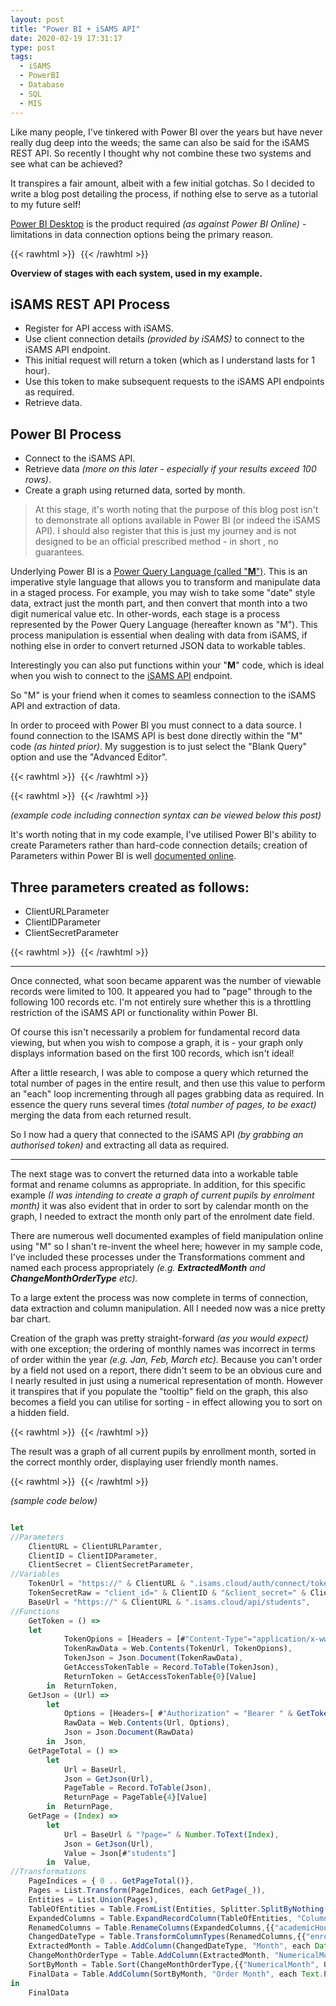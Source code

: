 ```yaml
---
layout: post
title: "Power BI + iSAMS API"
date: 2020-02-19 17:31:17
type: post
tags:
  - iSAMS
  - PowerBI
  - Database
  - SQL
  - MIS
---
```


Like many people, I've tinkered with Power BI over the years but have never really dug deep into the weeds; the same can also be said for the iSAMS REST API. So recently I thought why not combine these two systems and see what can be achieved?

It transpires a fair amount, albeit with a few initial gotchas. So I decided to write a blog post detailing the process, if nothing else to serve as a tutorial to my future self!

[Power BI Desktop](https://powerbi.microsoft.com/en-us/desktop/) is the product required _(as against Power BI Online)_ - limitations in data connection options being the primary reason.

{{< rawhtml >}}
<img
src="data:image/gif;base64,R0lGODlhAQABAIAAAP///wAAACH5BAEAAAAALAAAAAABAAEAAAICRAEAOw=="
data-src="/img/postimg/GetData_637177867209747085-min.PNG"/>
{{< /rawhtml >}}

**Overview of stages with each system, used in my example.**

## iSAMS REST API Process

- Register for API access with iSAMS.
- Use client connection details _(provided by iSAMS)_ to connect to the iSAMS API endpoint.
- This initial request will return a token (which as I understand lasts for 1 hour).
- Use this token to make subsequent requests to the iSAMS API endpoints as required.
- Retrieve data.

## Power BI Process

- Connect to the iSAMS API.
- Retrieve data _(more on this later - especially if your results exceed 100 rows)_.
- Create a graph using returned data, sorted by month.

> At this stage, it's worth noting that the purpose of this blog post isn't to demonstrate all options available in Power BI (or indeed the iSAMS API). I should also register that this is just my journey and is not designed to be an official prescribed method - in short , no guarantees.

Underlying Power BI is a [Power Query Language (called "**M**")](https://docs.microsoft.com/en-us/powerquery-m/ "Power Query Language"). This is an imperative style language that allows you to transform and manipulate data in a staged process. For example, you may wish to take some "date" style data, extract just the month part, and then convert that month into a two digit numerical value etc. In other-words, each stage is a process represented by the Power Query Language (hereafter known as "M"). This process manipulation is essential when dealing with data from iSAMS, if nothing else in order to convert returned JSON data to workable tables.

Interestingly you can also put functions within your "**M**" code, which is ideal when you wish to connect to the [iSAMS API](https://developerdemo.isams.cloud/Main/swagger/ui/index "iSAMS API") endpoint.

So "M" is your friend when it comes to seamless connection to the iSAMS API and extraction of data.

In order to proceed with Power BI you must connect to a data source. I found connection to the ISAMS API is best done directly within the "M" code _(as hinted prior)_. My suggestion is to just select the "Blank Query" option and use the "Advanced Editor".

{{< rawhtml >}}
<img
src="data:image/gif;base64,R0lGODlhAQABAIAAAP///wAAACH5BAEAAAAALAAAAAABAAEAAAICRAEAOw=="
data-src="/img/postimg/ConnectFromScratch_637177867209819872-min.png"/>
{{< /rawhtml >}}

{{< rawhtml >}}
<img
src="data:image/gif;base64,R0lGODlhAQABAIAAAP///wAAACH5BAEAAAAALAAAAAABAAEAAAICRAEAOw=="
data-src="/img/postimg/Editor_637177870080426276-min.png"/>
{{< /rawhtml >}}

_(example code including connection syntax can be viewed below this post)_

It's worth noting that in my code example, I've utilised Power BI's ability to create Parameters rather than hard-code connection details; creation of Parameters within Power BI is well [documented online](https://powerbi.microsoft.com/en-us/blog/deep-dive-into-query-parameters-and-power-bi-templates/).

## Three parameters created as follows:

- ClientURLParameter
- ClientIDParameter
- ClientSecretParameter

{{< rawhtml >}}
<img
src="data:image/gif;base64,R0lGODlhAQABAIAAAP///wAAACH5BAEAAAAALAAAAAABAAEAAAICRAEAOw=="
data-src="/img/postimg/Parameters_637177870080439722-min.PNG"/>
{{< /rawhtml >}}

---

Once connected, what soon became apparent was the number of viewable records were limited to 100. It appeared you had to "page" through to the following 100 records etc. I'm not entirely sure whether this is a throttling restriction of the iSAMS API or functionality within Power BI.

Of course this isn't necessarily a problem for fundamental record data viewing, but when you wish to compose a graph, it is - your graph only displays information based on the first 100 records, which isn't ideal!

After a little research, I was able to compose a query which returned the total number of pages in the entire result, and then use this value to perform an "each" loop incrementing through all pages grabbing data as required. In essence the query runs several times _(total number of pages, to be exact)_ merging the data from each returned result.

So I now had a query that connected to the iSAMS API _(by grabbing an authorised token)_ and extracting all data as required.

---

The next stage was to convert the returned data into a workable table format and rename columns as appropriate. In addition, for this specific example _(I was intending to create a graph of current pupils by enrolment month)_ it was also evident that in order to sort by calendar month on the graph, I needed to extract the month only part of the enrolment date field.

There are numerous well documented examples of field manipulation online using "M" so I shan't re-invent the wheel here; however in my sample code, I've included these processes under the Transformations comment and named each process appropriately _(e.g. **ExtractedMonth** and **ChangeMonthOrderType** etc)._

To a large extent the process was now complete in terms of connection, data extraction and column manipulation. All I needed now was a nice pretty bar chart.

Creation of the graph was pretty straight-forward _(as you would expect)_ with one exception; the ordering of monthly names was incorrect in terms of order within the year _(e.g. Jan, Feb, March etc)_. Because you can't order by a field not used on a report, there didn't seem to be an obvious cure and I nearly resulted in just using a numerical representation of month. However it transpires that if you populate the "tooltip" field on the graph, this also becomes a field you can utilise for sorting - in effect allowing you to sort on a hidden field.

{{< rawhtml >}}
<img
src="data:image/gif;base64,R0lGODlhAQABAIAAAP///wAAACH5BAEAAAAALAAAAAABAAEAAAICRAEAOw=="
data-src="/img/postimg/Tooltip_637177870080448946-min.PNG"/>
{{< /rawhtml >}}

The result was a graph of all current pupils by enrollment month, sorted in the correct monthly order, displaying user friendly month names.

{{< rawhtml >}}
<img
src="data:image/gif;base64,R0lGODlhAQABAIAAAP///wAAACH5BAEAAAAALAAAAAABAAEAAAICRAEAOw=="
data-src="/img/postimg/Graph_637179069700956395-min.PNG"/>
{{< /rawhtml >}}

_(sample code below)_

```JavaScript

let
//Parameters
    ClientURL = ClientURLParamter,
    ClientID = ClientIDParameter,
    ClientSecret = ClientSecretParameter,
//Variables
    TokenUrl = "https://" & ClientURL & ".isams.cloud/auth/connect/token",
    TokenSecretRaw = "client_id=" & ClientID & "&client_secret=" & ClientSecret & "&grant_type=client_credentials&scope=restapi",
    BaseUrl = "https://" & ClientURL & ".isams.cloud/api/students",
//Functions
    GetToken = () =>
    let
            TokenOpions = [Headers = [#"Content-Type"="application/x-www-form-urlencoded"], Content = Text.ToBinary(TokenSecretRaw) ],
            TokenRawData = Web.Contents(TokenUrl, TokenOpions),
            TokenJson = Json.Document(TokenRawData),
            GetAccessTokenTable = Record.ToTable(TokenJson),
            ReturnToken = GetAccessTokenTable{0}[Value]
        in  ReturnToken,
    GetJson = (Url) =>
        let
            Options = [Headers=[ #"Authorization" = "Bearer " & GetToken() ]],
            RawData = Web.Contents(Url, Options),
            Json = Json.Document(RawData)
        in  Json,
    GetPageTotal = () =>
        let
            Url = BaseUrl,
            Json = GetJson(Url),
            PageTable = Record.ToTable(Json),
            ReturnPage = PageTable{4}[Value]
        in  ReturnPage,
    GetPage = (Index) =>
        let
            Url = BaseUrl & "?page=" & Number.ToText(Index),
            Json = GetJson(Url),
            Value = Json[#"students"]
        in  Value,
//Transformations
    PageIndices = { 0 .. GetPageTotal()},
    Pages = List.Transform(PageIndices, each GetPage(_)),
    Entities = List.Union(Pages),
    TableOfEntities = Table.FromList(Entities, Splitter.SplitByNothing(), null, null, ExtraValues.Error),
    ExpandedColumns = Table.ExpandRecordColumn(TableOfEntities, "Column1", {"academicHouse", "fullName", "personGuid","enrolmentDate"}),
    RenamedColumns = Table.RenameColumns(ExpandedColumns,{{"academicHouse", "Academic House"}}),
    ChangedDateType = Table.TransformColumnTypes(RenamedColumns,{{"enrolmentDate", type date}}),
    ExtractedMonth = Table.AddColumn(ChangedDateType, "Month", each Date.ToText([enrolmentDate], "MMM"), type text),
    ChangeMonthOrderType = Table.AddColumn(ExtractedMonth, "NumericalMonth", each Date.Month([enrolmentDate]), Int64.Type),
    SortByMonth = Table.Sort(ChangeMonthOrderType,{{"NumericalMonth", Order.Ascending}}),
    FinalData = Table.AddColumn(SortByMonth, "Order Month", each Text.PadStart(Text.From([NumericalMonth]),2,"0"))
in
    FinalData

```
